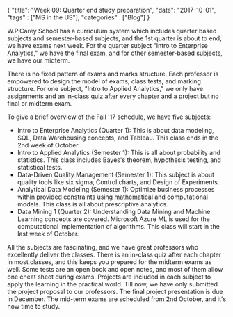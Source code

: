 {
    "title": "Week 09: Quarter end study preparation",
    "date": "2017-10-01",
    "tags" : ["MS in the US"],
    "categories" : ["Blog"]
}

W.P.Carey School has a curriculum system which includes quarter based subjects and semester-based subjects, and the 1st quarter is about to end, we have exams next week. For the quarter subject "Intro to Enterprise Analytics," we have the final exam, and for other semester-based subjects, we have our midterm.

There is no fixed pattern of exams and marks structure. Each professor is empowered to design the model of exams, class tests, and marking structure. For one subject, "Intro to Applied Analytics," we only have assignments and an in-class quiz after every chapter and a project but no final or midterm exam.

To give a brief overview of the Fall '17 schedule, we have five subjects:

- Intro to Enterprise Analytics (Quarter 1): This is about data modeling, SQL, Data Warehousing concepts, and Tableau. This class ends in the 2nd week of October .
- Intro to Applied Analytics (Semester 1): This is all about probability and statistics. This class includes Bayes's theorem, hypothesis testing, and statistical tests.
- Data-Driven Quality Management (Semester 1): This subject is about quality tools like six sigma, Control charts, and Design of Experiments.
- Analytical Data Modeling (Semester 1): Optimize business processes within provided constraints using mathematical and computational models. This class is all about prescriptive analytics.
- Data Mining 1 (Quarter 2): Understanding Data Mining and Machine Learning concepts are covered. Microsoft Azure ML is used for the computational implementation of algorithms. This class will start in the last week of October.

All the subjects are fascinating, and we have great professors who excellently deliver the classes. There is an in-class quiz after each chapter in most classes, and this keeps you prepared for the midterm exams as well. Some tests are an open book and open notes, and most of them allow one cheat sheet during exams.
Projects are included in each subject to apply the learning in the practical world. Till now, we have only submitted the project proposal to our professors. The final project presentation is due in December. The mid-term exams are scheduled from 2nd October, and it's now time to study.
